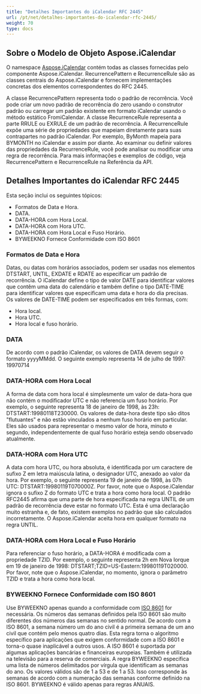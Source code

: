 ```yaml
---
title: "Detalhes Importantes do iCalendar RFC 2445"
url: /pt/net/detalhes-importantes-do-icalendar-rfc-2445/
weight: 70
type: docs
---
```



## **Sobre o Modelo de Objeto Aspose.iCalendar**
O namespace [Aspose.iCalendar](https://apireference.aspose.com/email/net/aspose.email.calendar) contém todas as classes fornecidas pelo componente Aspose.iCalendar. RecurrencePattern e RecurrenceRule são as classes centrais do Aspose.iCalendar e fornecem implementações concretas dos elementos correspondentes do RFC 2445.

A classe RecurrencePattern representa todo o padrão de recorrência. Você pode criar um novo padrão de recorrência do zero usando o construtor padrão ou carregar um padrão existente em formato iCalendar usando o método estático FromiCalendar. A classe RecurrenceRule representa a parte RRULE ou EXRULE de um padrão de recorrência. A RecurrenceRule expõe uma série de propriedades que mapeiam diretamente para suas contrapartes no padrão iCalendar. Por exemplo, ByMonth mapeia para BYMONTH no iCalendar e assim por diante. Ao examinar ou definir valores das propriedades da RecurrenceRule, você pode analisar ou modificar uma regra de recorrência. Para mais informações e exemplos de código, veja RecurrencePattern e RecurrenceRule na Referência da API.
## **Detalhes Importantes do iCalendar RFC 2445**
Esta seção inclui os seguintes tópicos:

- Formatos de Data e Hora.
- DATA.
- DATA-HORA com Hora Local.
- DATA-HORA com Hora UTC.
- DATA-HORA com Hora Local e Fuso Horário.
- BYWEEKNO Fornece Conformidade com ISO 8601
### **Formatos de Data e Hora**
Datas, ou datas com horários associados, podem ser usadas nos elementos DTSTART, UNTIL, EXDATE e RDATE ao especificar um padrão de recorrência. O iCalendar define o tipo de valor DATE para identificar valores que contêm uma data do calendário e também define o tipo DATE-TIME para identificar valores que especificam uma data e hora do dia precisas. Os valores de DATE-TIME podem ser especificados em três formas, com:

- Hora local.
- Hora UTC.
- Hora local e fuso horário.
### **DATA**
De acordo com o padrão iCalendar, os valores de DATA devem seguir o formato yyyyMMdd. O seguinte exemplo representa 14 de julho de 1997: 19970714
### **DATA-HORA com Hora Local**
A forma de data com hora local é simplesmente um valor de data-hora que não contém o modificador UTC e não referencia um fuso horário. Por exemplo, o seguinte representa 18 de janeiro de 1998, às 23h: DTSTART:19980118T230000. Os valores de data-hora deste tipo são ditos "flutuantes" e não estão vinculados a nenhum fuso horário em particular. Eles são usados para representar o mesmo valor de hora, minuto e segundo, independentemente de qual fuso horário esteja sendo observado atualmente.
### **DATA-HORA com Hora UTC**
A data com hora UTC, ou hora absoluta, é identificada por um caractere de sufixo Z em letra maiúscula latina, o designador UTC, anexado ao valor da hora. Por exemplo, o seguinte representa 19 de janeiro de 1998, às 07h UTC: DTSTART:19980119T070000Z. Por favor, note que o Aspose.iCalendar ignora o sufixo Z do formato UTC e trata a hora como hora local. O padrão RFC2445 afirma que uma parte de hora especificada na regra UNTIL de um padrão de recorrência deve estar no formato UTC. Esta é uma declaração muito estranha e, de fato, existem exemplos no padrão que são calculados incorretamente. O Aspose.iCalendar aceita hora em qualquer formato na regra UNTIL.
### **DATA-HORA com Hora Local e Fuso Horário**
Para referenciar o fuso horário, a DATA-HORA é modificada com a propriedade TZID. Por exemplo, o seguinte representa 2h em Nova Iorque em 19 de janeiro de 1998: DTSTART;TZID=US-Eastern:19980119T020000. Por favor, note que o Aspose.iCalendar, no momento, ignora o parâmetro TZID e trata a hora como hora local.
### **BYWEEKNO Fornece Conformidade com ISO 8601**
Use BYWEEKNO apenas quando a conformidade com [ISO 8601](https://en.wikipedia.org/wiki/ISO_8601) for necessária. Os números das semanas definidos pela ISO 8601 são muito diferentes dos números das semanas no sentido normal. De acordo com a ISO 8601, a semana número um do ano civil é a primeira semana de um ano civil que contém pelo menos quatro dias. Esta regra torna o algoritmo específico para aplicações que exigem conformidade com a ISO 8601 e torna-o quase inaplicável a outros usos. A ISO 8601 é suportada por algumas aplicações bancárias e financeiras europeias. Também é utilizada na televisão para a reserva de comerciais. A regra BYWEEKNO especifica uma lista de números delimitados por vírgula que identificam as semanas do ano. Os valores válidos são de 1 a 53 e de 1 a 53. Isso corresponde às semanas de acordo com a numeração das semanas conforme definido na ISO 8601. BYWEEKNO é válido apenas para regras ANUAIS.